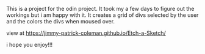 This is a project for the odin project.
It took my a few days to figure out the workings but i am happy with it.
It creates a grid of divs selected by the user and the colors the divs when moused over.

view at https://jimmy-patrick-coleman.github.io/Etch-a-Sketch/

i hope you enjoy!!!

